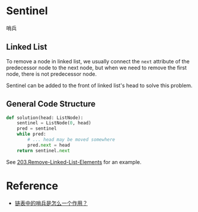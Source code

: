 # Sentinel

哨兵

## Linked List

To remove a node in linked list, we usually connect the `next` attribute of the predecessor node to the next node, but when we need to remove the first node, there is not predecessor node.

Sentinel can be added to the front of linked list's head to solve this problem.

## General Code Structure

```python
def solution(head: ListNode):
	sentinel = ListNode(0, head)
	pred = sentinel
	while pred:
		# ... head may be moved somewhere
		pred.next = head
	return sentinel.next
```

See [203.Remove-Linked-List-Elements](../LeetCode/Problems/203.Remove-Linked-List-Elements.md) for an example.

# Reference

- [链表中的哨兵是怎么一个作用？](https://www.zhihu.com/question/27155932)

